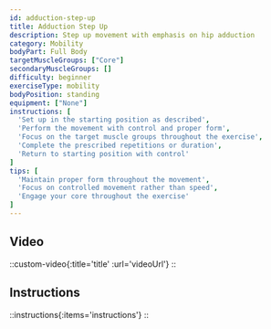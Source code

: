 ```yaml
---
id: adduction-step-up
title: Adduction Step Up
description: Step up movement with emphasis on hip adduction
category: Mobility
bodyPart: Full Body
targetMuscleGroups: ["Core"]
secondaryMuscleGroups: []
difficulty: beginner
exerciseType: mobility
bodyPosition: standing
equipment: ["None"]
instructions: [
  'Set up in the starting position as described',
  'Perform the movement with control and proper form',
  'Focus on the target muscle groups throughout the exercise',
  'Complete the prescribed repetitions or duration',
  'Return to starting position with control'
]
tips: [
  'Maintain proper form throughout the movement',
  'Focus on controlled movement rather than speed',
  'Engage your core throughout the exercise'
]
---
```


## Video

::custom-video{:title='title' :url='videoUrl'}
::

## Instructions

::instructions{:items='instructions'}
::


